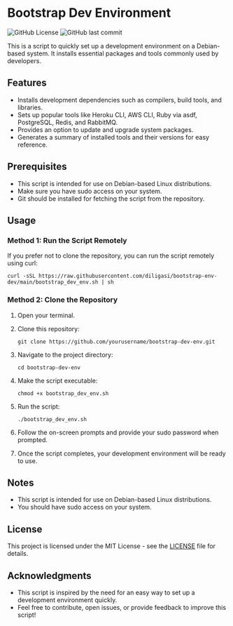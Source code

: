# Bootstrap Dev Environment

![GitHub License](https://img.shields.io/github/license/diligasi/bootstrap-env-dev)
![GitHub last commit](https://img.shields.io/github/last-commit/diligasi/bootstrap-env-dev)

This is a script to quickly set up a development environment on a Debian-based system. It installs essential packages and tools commonly used by developers.

## Features

- Installs development dependencies such as compilers, build tools, and libraries.
- Sets up popular tools like Heroku CLI, AWS CLI, Ruby via asdf, PostgreSQL, Redis, and RabbitMQ.
- Provides an option to update and upgrade system packages.
- Generates a summary of installed tools and their versions for easy reference.

## Prerequisites

- This script is intended for use on Debian-based Linux distributions.
- Make sure you have sudo access on your system.
- Git should be installed for fetching the script from the repository.

## Usage

### Method 1: Run the Script Remotely

If you prefer not to clone the repository, you can run the script remotely using curl:

   ```shell
   curl -sSL https://raw.githubusercontent.com/diligasi/bootstrap-env-dev/main/bootstrap_dev_env.sh | sh
   ```

### Method 2: Clone the Repository

1. Open your terminal.

2. Clone this repository:

   ```shell
   git clone https://github.com/yourusername/bootstrap-dev-env.git
   ```

3. Navigate to the project directory:

   ```shell
   cd bootstrap-dev-env
   ```

4. Make the script executable:

   ```shell
   chmod +x bootstrap_dev_env.sh
   ```

5. Run the script:

   ```shell
   ./bootstrap_dev_env.sh
   ```

6. Follow the on-screen prompts and provide your sudo password when prompted.

7. Once the script completes, your development environment will be ready to use.



## Notes
- This script is intended for use on Debian-based Linux distributions.
- You should have sudo access on your system.

## License
This project is licensed under the MIT License - see the [LICENSE](https://chat.openai.com/c/LICENSE) file for details.

## Acknowledgments
- This script is inspired by the need for an easy way to set up a development environment quickly.
- Feel free to contribute, open issues, or provide feedback to improve this script!
